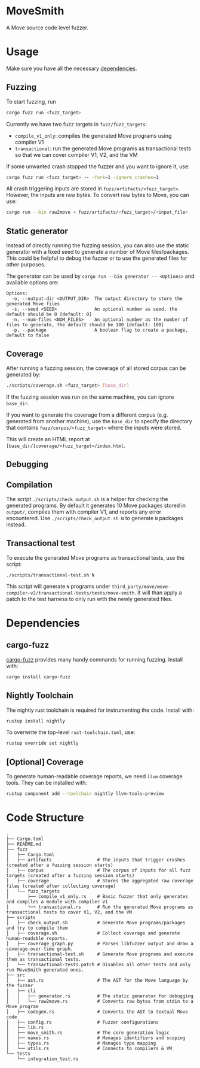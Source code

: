 # MoveSmith

A Move source code level fuzzer.

# Usage

Make sure you have all the necessary [dependencies](#dependencies).

## Fuzzing

To start fuzzing, run
```bash
cargo fuzz run <fuzz_target>
```

Currently we have two fuzz targets in `fuzz/fuzz_targets`:

* `compile_v1_only`: compiles the generated Move programs using compiler V1
* `transactional`: run the generated Move programs as transactional tests so that we can cover compiler V1, V2, and the VM


If some unwanted crash stopped the fuzzer and you want to ignore it, use:
```bash
cargo fuzz run <fuzz_target> -- -fork=1 -ignore_crashes=1
```

All crash triggering inputs are stored in `fuzz/artifacts/<fuzz_target>`.  However, the inputs are raw bytes. To convert raw bytes to Move, you can use:
```bash
cargo run --bin raw2move < fuzz/artifacts/<fuzz_target>/<input_file>
```

## Static generator

Instead of directly running the fuzzing session, you can also use the static generator with a fixed seed to generate a number of Move files/packages. This could be helpful to debug the fuzzer or to use the generated files for other purposes.

The generator can be used by `cargo run --bin generator -- <Options>` and available options are:

```
Options:
  -o, --output-dir <OUTPUT_DIR>  The output directory to store the generated Move files
  -s, --seed <SEED>              An optional number as seed, the default should be 0 [default: 0]
  -n, --num-files <NUM_FILES>    An optional number as the number of files to generate, the default should be 100 [default: 100]
  -p, --package                  A boolean flag to create a package, default to false
```
## Coverage

After running a fuzzing session, the coverage of all stored corpus can be generated by:
```bash
./scripts/coverage.sh <fuzz_target> [base_dir]
```

If the fuzzing session was run on the same machine, you can ignore `base_dir`.

If you want to generate the coverage from a different corpus (e.g. generated from another machine),
use the `base_dir` to specify the directory that contains `fuzz/corpus/<fuzz_target>` where the inputs were stored.

This will create an HTML report at `[base_dir/]coverage/<fuzz_target>/index.html`.

## Debugging

## Compilation

The script `./scripts/check_output.sh` is a helper for checking the generated programs.
By default it generates 10 Move packages stored in `output/`, compiles them with compiler V1, and reports any error encountered.
Use `./scripts/check_output.sh N` to generate `N` packages instead.

## Transactional test

To execute the generated Move programs as transactional tests, use the script:
```
./scripts/transactional-test.sh N
```

This script will generate `N` programs under `third_party/move/move-compiler-v2/transactional-tests/tests/move-smith`.
It will than apply a patch to the test harness to only run with the newly generated files.

# Dependencies

## cargo-fuzz

[cargo-fuzz][cargo-fuzz] provides many handy commands for running fuzzing. Install with:
```bash
cargo install cargo-fuzz
```

## Nightly Toolchain

The nightly rust toolchain is required for instrumenting the code. Install with:
```bash
rustup install nightly
```

To overwrite the top-level `rust-toolchain.toml`, use:
```bash
rustup override set nightly
```

## [Optional] Coverage

To generate human-readable coverage reports, we need `llvm` coverage tools.
They can be installed with:
```bash
rustup component add --toolchain nightly llvm-tools-preview
```

# Code Structure

```
.
├── Cargo.toml
├── README.md
├── fuzz
│   ├── Cargo.toml
│   ├── artifacts                 # The inputs that trigger crashes (created after a fuzzing session starts)
│   ├── corpus                    # The corpus of inputs for all fuzz targets (created after a fuzzing session starts)
│   ├── coverage                  # Stores the aggregated raw coverage files (created after collecting coverage)
│   └── fuzz_targets
│       ├── compile_v1_only.rs    # Basic fuzzer that only generates and compiles a module with compiler V1
│       └── transactional.rs      # Run the generated Move programs as transactional tests to cover V1, V2, and the VM
├── scripts
│   ├── check_output.sh           # Generate Move programs/packages and try to compile them
│   ├── coverage.sh               # Collect coverage and generate human-readable reports.
│   ├── coverage_graph.py         # Parses libfuzzer output and draw a coverage-over-time graph.
│   ├── transactional-test.sh     # Generate Move programs and execute them as transactional tests.
│   └── transactional-tests.patch # Disables all other tests and only run MoveSmith generated ones.
├── src
│   ├── ast.rs                    # The AST for the Move language by the fuzzer
│   ├── cli
│   │   ├── generator.rs          # The static generator for debugging
│   │   └── raw2move.rs           # Converts raw bytes from stdin to a Move program
│   ├── codegen.rs                # Converts the AST to textual Move code
│   ├── config.rs                 # Fuzzer configurations
│   ├── lib.rs
│   ├── move_smith.rs             # The core generation logic
│   ├── names.rs                  # Manages identifiers and scoping
│   ├── types.rs                  # Manages type mapping
│   └── utils.rs                  # Connects to compilers & VM
└── tests
    └── integration_test.rs
```


[cargo-fuzz]: https://github.com/rust-fuzz/cargo-fuzz
